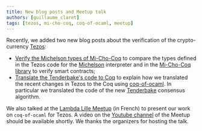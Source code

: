 ```yaml
---
title: New blog posts and Meetup talk
authors: [guillaume_claret]
tags: [tezos, mi-cho-coq, coq-of-ocaml, meetup]
---
```


Recently, we added two new blog posts about the verification of the crypto-currency [Tezos](https://tezos.com/):
* [Verify the Michelson types of Mi-Cho-Coq](https://nomadic-labs.gitlab.io/coq-tezos-of-ocaml/blog/2021/11/01/verify-michelson-types-mi-cho-coq/) to compare the types defined in the Tezos code for the [Michelson](http://tezos.gitlab.io/active/michelson.html) interpreter and in the [Mi-Cho-Coq library](https://gitlab.com/nomadic-labs/mi-cho-coq) to verify smart contracts;
* [Translate the Tenderbake's code to Coq](https://nomadic-labs.gitlab.io/coq-tezos-of-ocaml/blog/2021/11/08/translate-tenderbake/) to explain how we translated the recent changes in Tezos to the Coq using [coq-of-ocaml](https://github.com/foobar-land/coq-of-ocaml). In particular we translated the code of the new [Tenderbake](https://research-development.nomadic-labs.com/a-look-ahead-to-tenderbake.html) consensus algorithm.

We also talked at the [Lambda Lille Meetup](https://www.meetup.com/LambdaLille/events/281374644/) (in French) to present our work on `coq-of-ocaml` for Tezos. A video on the [Youtube channel](https://www.youtube.com/channel/UC-hC7y_ilQBq0QCa9xDu1iA) of the Meetup should be available shortly. We thanks the organizers for hosting the talk.

